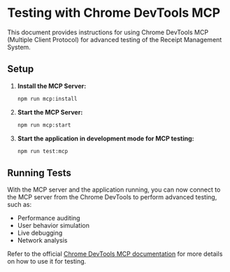 # Testing with Chrome DevTools MCP

This document provides instructions for using Chrome DevTools MCP (Multiple Client Protocol) for advanced testing of the Receipt Management System.

## Setup

1.  **Install the MCP Server:**
    ```bash
    npm run mcp:install
    ```

2.  **Start the MCP Server:**
    ```bash
    npm run mcp:start
    ```

3.  **Start the application in development mode for MCP testing:**
    ```bash
    npm run test:mcp
    ```

## Running Tests

With the MCP server and the application running, you can now connect to the MCP server from the Chrome DevTools to perform advanced testing, such as:

*   Performance auditing
*   User behavior simulation
*   Live debugging
*   Network analysis

Refer to the official [Chrome DevTools MCP documentation](https://developer.chrome.com/blog/chrome-devtools-mcp) for more details on how to use it for testing.

